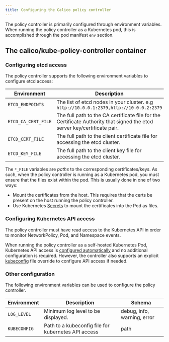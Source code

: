 ```yaml
---
title: Configuring the Calico policy controller
---
```


The policy controller is primarily configured through environment variables. When running
the policy controller as a Kubernetes pod, this is accomplished through the pod manifest `env`
section.

## The calico/kube-policy-controller container

### Configuring etcd access

The policy controller supports the following environment variables to configure
etcd access:

| Environment   | Description | Schema |
| ------------- | ----------- | ------ |
| `ETCD_ENDPOINTS`    | The list of etcd nodes in your cluster. e.g `http://10.0.0.1:2379,http://10.0.0.2:2379`
| `ETCD_CA_CERT_FILE` | The full path to the CA certificate file for the Certificate Authority that signed the etcd server key/certificate pair. | path
| `ETCD_CERT_FILE`    | The full path to the client certificate file for accessing the etcd cluster. | path
| `ETCD_KEY_FILE`     | The full path to the client key file for accessing the etcd cluster. | path

The `*_FILE` variables are _paths_ to the corresponding certificates/keys. As such, when the policy controller is running as a Kubernetes pod, you
must ensure that the files exist within the pod. This is usually done in one of two ways:

* Mount the certificates from the host. This requires that the certs be present on the host running the policy controller.
* Use Kubernetes [Secrets](http://kubernetes.io/docs/user-guide/secrets/) to mount the certificates into the Pod as files.

### Configuring Kubernetes API access

The policy controller must have read access to the Kubernetes API in order to monitor NetworkPolicy, Pod, and Namespace events.

When running the policy controller as a self-hosted Kubernetes Pod, Kubernetes API access is [configured automatically][in-cluster-config] and
no additional configuration is required. However, the controller also supports an explicit [kubeconfig][kubeconfig] file override to
configure API access if needed.

### Other configuration

The following environment variables can be used to configure the policy controller.

| Environment   | Description | Schema |
| ------------- | ----------- | ------ |
| `LOG_LEVEL`     | Minimum log level to be displayed. | debug, info, warning, error |
| `KUBECONFIG`    | Path to a kubeconfig file for kubernetes API access | path |

[in-cluster-config]: https://kubernetes.io/docs/tasks/access-application-cluster/access-cluster/#accessing-the-api-from-a-pod
[kubeconfig]: https://kubernetes.io/docs/concepts/configuration/organize-cluster-access-kubeconfig/
